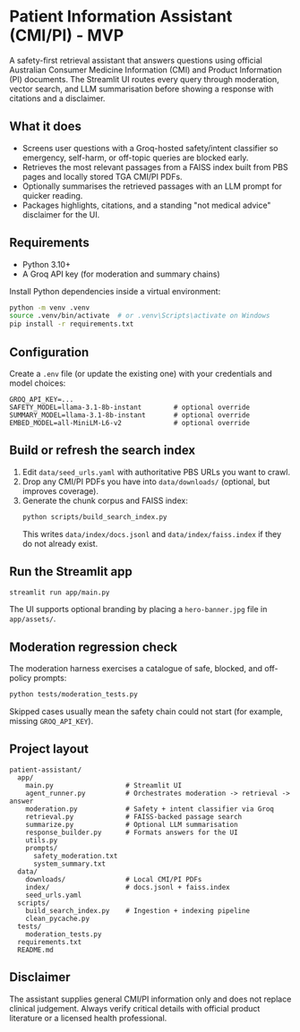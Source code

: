 # Patient Information Assistant (CMI/PI) - MVP

A safety-first retrieval assistant that answers questions using official Australian Consumer Medicine Information (CMI) and Product Information (PI) documents. The Streamlit UI routes every query through moderation, vector search, and LLM summarisation before showing a response with citations and a disclaimer.

## What it does
- Screens user questions with a Groq-hosted safety/intent classifier so emergency, self-harm, or off-topic queries are blocked early.
- Retrieves the most relevant passages from a FAISS index built from PBS pages and locally stored TGA CMI/PI PDFs.
- Optionally summarises the retrieved passages with an LLM prompt for quicker reading.
- Packages highlights, citations, and a standing "not medical advice" disclaimer for the UI.

## Requirements
- Python 3.10+
- A Groq API key (for moderation and summary chains)

Install Python dependencies inside a virtual environment:

```bash
python -m venv .venv
source .venv/bin/activate  # or .venv\Scripts\activate on Windows
pip install -r requirements.txt
```

## Configuration
Create a `.env` file (or update the existing one) with your credentials and model choices:

```
GROQ_API_KEY=...
SAFETY_MODEL=llama-3.1-8b-instant        # optional override
SUMMARY_MODEL=llama-3.1-8b-instant       # optional override
EMBED_MODEL=all-MiniLM-L6-v2             # optional override
```

## Build or refresh the search index
1. Edit `data/seed_urls.yaml` with authoritative PBS URLs you want to crawl.
2. Drop any CMI/PI PDFs you have into `data/downloads/` (optional, but improves coverage).
3. Generate the chunk corpus and FAISS index:
   ```bash
   python scripts/build_search_index.py
   ```
   This writes `data/index/docs.jsonl` and `data/index/faiss.index` if they do not already exist.

## Run the Streamlit app
```bash
streamlit run app/main.py
```
The UI supports optional branding by placing a `hero-banner.jpg` file in `app/assets/`.

## Moderation regression check
The moderation harness exercises a catalogue of safe, blocked, and off-policy prompts:
```bash
python tests/moderation_tests.py
```
Skipped cases usually mean the safety chain could not start (for example, missing `GROQ_API_KEY`).

## Project layout
```
patient-assistant/
  app/
    main.py                  # Streamlit UI
    agent_runner.py          # Orchestrates moderation -> retrieval -> answer
    moderation.py            # Safety + intent classifier via Groq
    retrieval.py             # FAISS-backed passage search
    summarize.py             # Optional LLM summarisation
    response_builder.py      # Formats answers for the UI
    utils.py
    prompts/
      safety_moderation.txt
      system_summary.txt
  data/
    downloads/               # Local CMI/PI PDFs
    index/                   # docs.jsonl + faiss.index
    seed_urls.yaml
  scripts/
    build_search_index.py    # Ingestion + indexing pipeline
    clean_pycache.py
  tests/
    moderation_tests.py
  requirements.txt
  README.md
```

## Disclaimer
The assistant supplies general CMI/PI information only and does not replace clinical judgement. Always verify critical details with official product literature or a licensed health professional.
